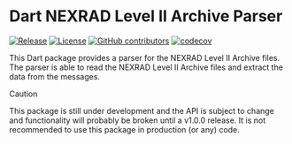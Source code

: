 # Dart NEXRAD Level II Archive Parser

[![Release](https://github.com/USA-RedDragon/dart-nexrad-level-ii/actions/workflows/release.yaml/badge.svg)](https://github.com/USA-RedDragon/dart-nexrad-level-ii/actions/workflows/release.yaml) [![License](https://badgen.net/github/license/USA-RedDragon/dart-nexrad-level-ii)](https://github.com/USA-RedDragon/dart-nexrad-level-ii/blob/main/LICENSE) [![GitHub contributors](https://badgen.net/github/contributors/USA-RedDragon/dart-nexrad-level-ii)](https://GitHub.com/USA-RedDragon/dart-nexrad-level-ii/graphs/contributors/) [![codecov](https://codecov.io/github/USA-RedDragon/dart-nexrad-level-ii/branch/main/graph/badge.svg?token=R3SO2Y9YRC)](https://codecov.io/github/USA-RedDragon/dart-nexrad-level-ii)

This Dart package provides a parser for the NEXRAD Level II Archive files. The parser is able to read the NEXRAD Level II Archive files and extract the data from the messages.

> [!CAUTION]
> This package is still under development and the API is subject to change and functionality will probably be broken until a v1.0.0 release. It is not recommended to use this package in production (or any) code.
